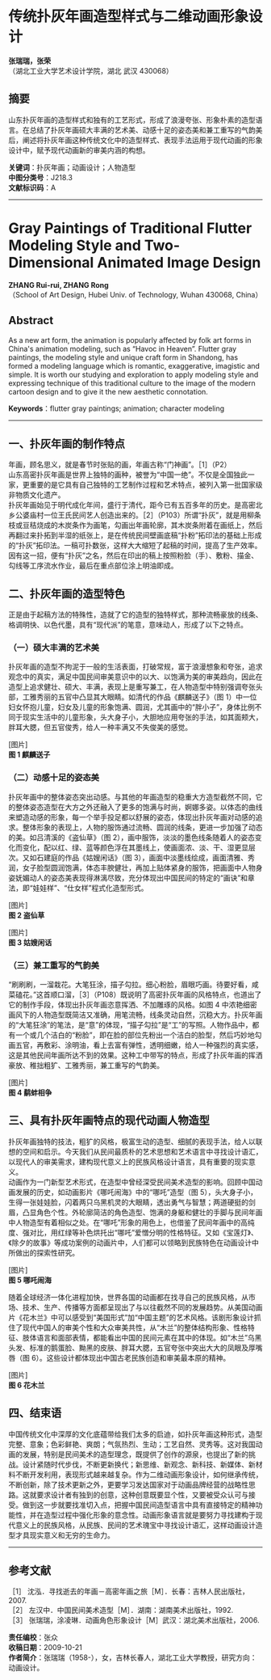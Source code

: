 # 传统扑灰年画造型样式与二维动画形象设计

**张瑞瑞，张荣**  
（湖北工业大学艺术设计学院，湖北 武汉 430068）

## 摘要  
山东扑灰年画的造型样式和独有的工艺形式，形成了浪漫夸张、形象朴素的造型语言。在总结了扑灰年画硕大丰满的艺术美、动感十足的姿态美和兼工重写的气韵美后，阐述将扑灰年画这种传统文化中的造型样式、表现手法运用于现代动画的形象设计中，赋予现代动画新的审美内涵的构想。

**关键词**：扑灰年画；动画设计；人物造型  
**中图分类号**：J218.3  
**文献标识码**：A

---

# Gray Paintings of Traditional Flutter Modeling Style and Two-Dimensional Animated Image Design

**ZHANG Rui-rui, ZHANG Rong**  
（School of Art Design, Hubei Univ. of Technology, Wuhan 430068, China）

## Abstract  
As a new art form, the animation is popularly affected by folk art forms in China's animation modeling, such as “Havoc in Heaven”. Flutter gray paintings, the modeling style and unique craft form in Shandong, has formed a modeling language which is romantic, exaggerative, imagistic and simple. It is worth our studying and exploration to apply modeling style and expressing technique of this traditional culture to the image of the modern cartoon design and to give it the new aesthetic connotation.

**Keywords**：flutter gray paintings; animation; character modeling

---

## 一、扑灰年画的制作特点  
年画，顾名思义，就是春节时张贴的画，年画古称“门神画”。［1］（P2）  
山东高密扑灰年画是世界上独特的画种，被誉为“中国一绝”。不仅是全国独此一家，更重要的是它具有自己独特的工艺制作过程和艺术特点，被列入第一批国家级非物质文化遗产。  
扑灰年画始见于明代成化年间，盛行于清代，距今已有五百多年的历史。是高密北乡公婆庙村一位王氏民间艺人创造出来的。［2］（P103）所谓“扑灰”，就是用柳条枝或豆秸烧成的木炭条作为画笔，勾画出年画轮廓，其木炭条附着在画纸上，然后再翻过来扑拓到半湿的纸张上，是在传统民间壁画底稿“扑粉”拓印法的基础上形成的“扑灰”拓印法。一稿可扑数张，这样大大缩短了起稿的时间，提高了生产效率。因有这一招，便有“扑灰”之名，然后在印出的稿上按照粉脸（手）、敷粉、描金、勾线等工序流水作业，最后在重点部位涂上明油即成。

## 二、扑灰年画的造型特色  
正是由于起稿方法的特殊性，造就了它的造型的独特样式，那种流畅豪放的线条、格调明快、以色代墨，具有“现代派”的笔意，意味动人，形成了以下之特点。

### （一）硕大丰满的艺术美  
扑灰年画的造型不拘泥于一般的生活表面，打破常规，富于浪漫想象和夸张，追求观念中的真实，满足中国民间审美意识中的以大、以饱满为美的审美趋向，因此在造型上追求健壮、硕大、丰满，表现上是重写兼工，在人物造型中特别强调夸张头部，工雅秀丽的五官中凸显其大眼睛。如清代的作品《麒麟送子》（图 1）中一位妇女怀抱儿童，妇女及儿童的形象饱满、圆润，尤其画中的“胖小子”，身体比例不同于现实生活中的儿童形象，头大身子小，大胆地应用夸张的手法，如其面颊大，胖耳大腮，但五官俊秀，给人一种丰满又不失俊美的感觉。  

[图片]  
**图 1 麒麟送子**

### （二）动感十足的姿态美  
扑灰年画中的整体姿态突出动感。与其他的年画造型的稳重大方造型截然不同，它的整体姿态造型在大方之外还融入了更多的饱满与时尚，婀娜多姿。以体态的曲线来塑造动感的形象，每一个举手投足都以舒展的姿态，体现出扑灰年画对动感的追求。整体形象的表现上，人物的服饰通过流畅、圆润的线条，更进一步加强了动态的美。如吕清溪的《盗仙草》（图 2），画中服饰，淡淡的墨色线条随着人的姿态变化而变化，配以红、绿、蓝等颜色浮在其墨线上，使画面浓、淡、干、湿更显层次。又如石建庭的作品《姑嫂闲话》（图 3），画面中淡墨线绘成，画面清雅、秀润，女子脸型圆润饱满，体态丰腴健壮，再加上贴体紧身的服饰，把画面中人物身姿妩媚动人的姿态美表现得淋漓尽致，充分体现出中国民间的特定的“画诀”和章法，即“娃娃样”、“仕女样”程式化造型形式。  

[图片]  
**图 2 盗仙草**  

[图片]  
**图 3 姑嫂闲话**

### （三）兼工重写的气韵美  
“刷刷刷，一溜栽花。大笔狂涂，描子勾拉。细心粉脸，眉眼巧画。待要好看，咸菜磕花。”这首顺口溜，［3］（P108）既说明了高密扑灰年画的风格特点，也道出了它的制作手段，体现出扑灰年画恣意挥洒、不加雕琢的风格。如图 4 中浓艳细密画风下的人物造型既简洁又准确，用笔流畅，线条灵动自然，沉稳大方。扑灰年画的“大笔狂涂”的笔法，是“意”的体现，“描子勾拉”是“工”的写照。人物作品中，都有一个或几个洁白的“粉脸”，即在脸的部位先粉出一个洁白的脸型，然后巧妙地勾画五官，再敷彩、涂明油，看上去富有弹性，透明细嫩，给人一种强烈的真实感，这是其他民间年画所达不到的效果。这种工中带写的特点，形成了扑灰年画的挥洒豪放、稚拙粗犷、工雅秀丽，兼工重写的气韵美。  

[图片]  
**图 4 鹬蚌相争**

## 三、具有扑灰年画特点的现代动画人物造型  
扑灰年画独特的技法，粗犷的风格，极富生动的造型、细腻的表现手法，给人以联想的空间和启示。今天我们从民间最质朴的艺术思想和艺术语言中寻找设计语汇，以现代人的审美需求，建构现代意义上的民族风格设计语言，具有重要的现实意义。  
动画作为一门新型艺术形式，在造型中曾经深受民间美术造型的影响。回顾中国动画发展的历史，如动画影片《哪吒闹海》中的“哪吒”造型（图 5），头大身子小，生得一张娃娃脸，闪着两只乌黑机灵的大眼睛，透出勇气与智慧；两道硬挺的剑眉，凸显角色个性。外轮廓简洁的角色造型、饱满的身躯和健壮的手脚与民间年画中人物造型有着相似之处。在“哪吒”形象的用色上，也借鉴了民间年画中的高纯度、强对比，用红绿等补色烘托出“哪吒”爱憎分明的性格特征。又如《宝莲灯》、《除夕的故事》等成功案例的动画片中，人们都可以领略到民族特色在动画设计中所做出的探索性研究。  

[图片]  
**图 5 哪吒闹海**

随着全球经济一体化进程加快，世界各国的动画都在找寻自己的民族风格，从市场、技术、生产、传播等方面都呈现出了与以往截然不同的发展趋势。从美国动画片《花木兰》中可以感受到“美国形式”加“中国主题”的艺术风格。该剧形象设计抓住了现代中国人的审美个性和大众审美共性，从“木兰”的整体结构形象、性格特征、肢体语言和面部表情，都能看出中国的民间元素在其中的体现。如“木兰”乌黑头发、标准的鹅蛋脸、黝黑的皮肤、胖耳大腮，五官夸张中突出大大的凤眼及厚嘴唇（图 6）。这些设计都体现出中国古老民族创造和审美最本原的精神。  

[图片]  
**图 6 花木兰**

## 四、结束语  
中国传统文化中深厚的文化底蕴带给我们太多的启迪，如扑灰年画这种形式，造型完整、意象；色彩鲜艳、爽朗；气氛热烈、生动；工艺自然、灵秀等。这对我国动画的发展，特别是民间美术的造型理念，既提供了创作的源泉，也提出了新的挑战。设计紧随时代步伐，不断更新换代；新思维、新观念、新科技、新媒体、新材料不断开发利用，表现形式越来越复杂。作为二维动画形象设计，如何继承传统，不断创新，除了技术更新之外，更要学习发达国家对于动画品牌经营的战略性思路。这就要求设计者有独到的创意，这种创意既要显个性，又要被受众认可与接受。做到这一步就要找准切入点，把握中国民间造型语言中具有直接特定的精神功能性，并在造型过程中强化形象的意念性。动画形象语言就是要努力寻找建构于现代意义上的民族风格，从民族、民间的艺术瑰宝中寻找设计语汇，这样动画设计造型才具现实意义和无穷的生命力。

---

## 参考文献  
［1］ 沈泓．寻找逝去的年画－高密年画之旅［M］．长春：吉林人民出版社，2007.  
［2］ 左汉中．中国民间美术造型［M］．湖南：湖南美术出版社，1992.  
［3］ 张瑞瑞，涂凌琳．动画角色形象设计［M］武汉：湖北美术出版社，2006.

**责任编校**：张众  
**收稿日期**：2009-10-21  
**作者简介**：张瑞瑞（1958-），女，吉林长春人，湖北工业大学教授，研究方向：动画设计。